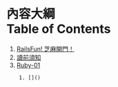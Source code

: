 # 內容大綱<br />Table of Contents

1. [RailsFun! 芝麻開門！](README.markdown)
  1. [讀前須知](讀前須知.markdown)
  1. [Ruby-01](1.Ruby-01/README.markdown)

```
    1. []()
```